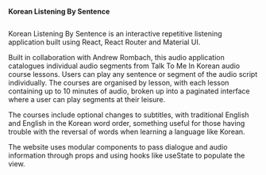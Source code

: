 **Korean Listening By Sentence**

<img href="assets/images/korean_screen.gif">

Korean Listening By Sentence is an interactive repetitive listening application built using React, React Router and Material UI.

Built in collaboration with Andrew Rombach, this audio application catalogues individual audio segments from Talk To Me In Korean
audio course lessons. Users can play any sentence or segment of the audio script individually.
The courses are organised by lesson, with each lesson containing up to 10 minutes of audio, broken up into a paginated interface where
a user can play segments at their leisure.

The courses include optional changes to subtitles, with traditional English and English in the Korean word order, something
useful for those having trouble with the reversal of words when learning a language like Korean.

The website uses modular components to pass dialogue and audio information through props and using hooks like useState to populate the view.
